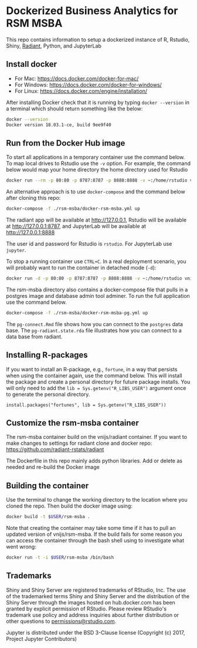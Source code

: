 Dockerized Business Analytics for RSM MSBA
===========================================

This repo contains information to setup a dockerized instance of R, Rstudio, Shiny, [Radiant](https://radiant-rstats/radiant), Python, and JupyterLab 

## Install docker

* For Mac: https://docs.docker.com/docker-for-mac/
* For Windows: https://docs.docker.com/docker-for-windows/
* For Linux: https://docs.docker.com/engine/installation/

After installing Docker check that it is running by typing `docker --version` in a terminal which should return something like the below:

```bash
docker --version
Docker version 18.03.1-ce, build 9ee9f40
```

## Run from the Docker Hub image

To start all applications in a temporary container use the command below. To map local drives to Rstudio use the `-v` option. For example, the command below would map your home directory the home directory used for Rstudio

```bash
docker run --rm -p 80:80 -p 8787:8787 -p 8888:8888 -v ~:/home/rstudio vnijs/rsm-msba
```

An alternative approach is to use `docker-compose` and the command below after cloning this repo:

```bash
docker-compose -f ./rsm-msba/docker-rsm-msba.yml up
```

The radiant app will be available at <a href="http://127.0.0.1" target="_blank">http://127.0.0.1</a>,  Rstudio will be available at <a href="http://127.0.0.1:8787" target="_blank">http://127.0.0.1:8787</a>, and JupyterLab will be available at 
<a href="http://127.0.0.1:8888" target="_blank">http://127.0.0.1:8888</a>

The user id and password for Rstudio is `rstudio`. For JupyterLab use `jupyter`.

To stop a running container use `CTRL+C`. In a real deployment scenario, you will probably want to run the container in detached mode (`-d`):

```bash
docker run -d -p 80:80 -p 8787:8787 -p 8888:8888 -v ~:/home/rstudio vnijs/rsm-msba
```

The rsm-msba directory also contains a docker-compose file that pulls in a postgres image and database admin tool adminer. To run the full application use the command below. 

```sh
docker-compose -f ./rsm-msba/docker-rsm-msba-pg.yml up
```

The `pg-connect.Rmd` file shows how you can connect to the `postgres` data base. The `pg-radiant.state.rda` file illustrates how you can connect to a data base from radiant.

## Installing R-packages

If you want to install an R-package, e.g., `fortune`, in a way that persists when using the container again, use the command below. This will install the package and create a personal directory for future package installs. You will only need to add the `lib = Sys.getenv("R_LIBS_USER")` argument once to generate the personal directory.

```
install.packages("fortunes", lib = Sys.getenv("R_LIBS_USER"))
```

## Customize the rsm-msba container

The rsm-msba container build on the vnijs/radiant container. If you want to make changes to settings for radiant clone and docker repo: https://github.com/radiant-rstats/radiant

The Dockerfile in this repo mainly adds python libraries. Add or delete as needed and re-build the Docker image

## Building the container

Use the terminal to change the working directory to the location where you cloned the repo. Then build the docker image using:

```sh
docker build -t $USER/rsm-msba .
```

Note that creating the container may take some time if it has to pull an updated version of vnijs/rsm-msba. If the build fails for some reason you can access the container through the bash shell using to investigate what went wrong:

```sh
docker run -t -i $USER/rsm-msba /bin/bash
```

## Trademarks

Shiny and Shiny Server are registered trademarks of RStudio, Inc. The use of the trademarked terms Shiny and Shiny Server and the distribution of the Shiny Server through the images hosted on hub.docker.com has been granted by explicit permission of RStudio. Please review RStudio's trademark use policy and address inquiries about further distribution or other questions to permissions@rstudio.com.

Jupyter is distributed under the BSD 3-Clause license (Copyright (c) 2017, Project Jupyter Contributors)
